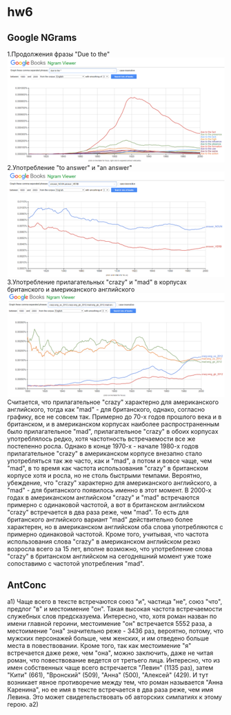 # hw6
## Google NGrams
1.Продолжения фразы "Due to the"![alt text](https://github.com/bloodypoly/hw6/blob/master/dl.png )
2.Употребление "to answer" и "an answer"![alt text](https://github.com/bloodypoly/hw6/blob/master/dl2.png )
3.Употребление прилагательных "crazy" и "mad" в корпусах британского и американского английского ![alt text](https://github.com/bloodypoly/hw6/blob/master/dl3.png ) 
Считается, что прилагательное "crazy" характерно для американского английского, тогда как "mad" - для британского, однако, согласно графику, все не совсем так. Примерно до 70-х годов прошлого века и в британском, и в американском корпусах наиболее распространенным было прилагательное "mad", прилагательное "crazy" в обоих корпусах употреблялось редко, хотя частотность встречаемости все же постепенно росла. Однако в конце 1970-х - начале 1980-х годов прилагательное "crazy" в американском корпусе внезапно стало употребляться так же часто, как и "mad", а потом и вовсе чаще, чем "mad", в то время как частота использования "crazy" в британском корпусе хотя и росла, но не столь быстрыми темпами. Вероятно, убеждение, что "crazy" характерно для американского английского, а "mad" - для британского появилось именно в этот момент. В 2000-х годах в американском английском "crazy" и "mad" встречаются примерно с одинаковой частотой, а вот в британском английском "crazy" встречается в два раза реже, чем "mad". То есть для британского английского вариант "mad" действительно более характерен, но в американском английском оба слова употребляются с примерно одинаковой частотой. Кроме того, учитывая, что частота использования слова "crazy" в американском английском резко возросла всего за 15 лет, вполне возможно, что употребление слова "crazy" в британском английском на сегодняшний момент уже тоже сопоставимо с частотой употребления "mad".

## AntConc
а1) Чаще всего в тексте встречаются союз "и", частица "не", союз "что", предлог "в" и местоимение "он". Такая высокая частота встречаемости служебных слов предсказуема. Интересно, что, хотя роман назван по имени главной героини, местоимение "он" встречается 5552 раза, а местоимение "она" значительно реже - 3436 раз, вероятно, потому, что мужских персонажей больше, чем женских, и им отведено больше места в повествовании. Кроме того, так как местоимение "я" встречается даже реже, чем "она", можно заключить, даже не читая роман, что повествование ведется от третьего лица. Интересно, что из имен собственных чаще всего встречается "Левин" (1135 раз), затем "Кити" (661), "Вронский" (509), "Анна" (500), "Алексей" (429). И тут возникает явное противоречие между тем, что роман называется "Анна Каренина", но ее имя в тексте встречается в два раза реже, чем имя Левина. Это может свидетельствовать об авторских симпатиях к этому герою. 
а2) 
